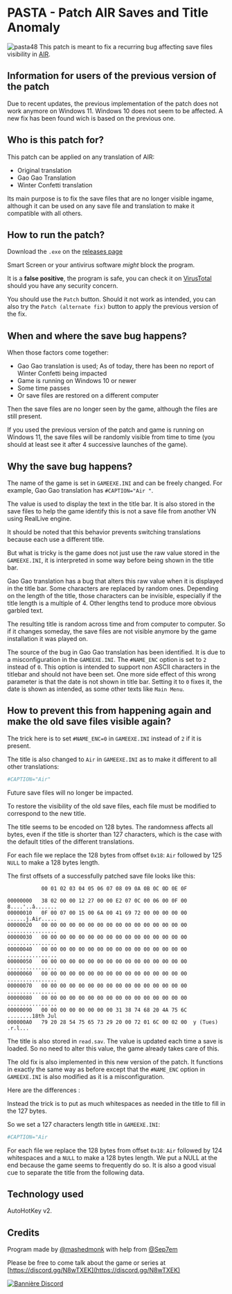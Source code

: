# PASTA - Patch AIR Saves and Title Anomaly

![pasta48](https://user-images.githubusercontent.com/79142547/108626949-2a8e2b80-7453-11eb-8124-89a4f9c7d1cf.png) This patch is meant to fix a recurring bug affecting save files visibility in [AIR](https://en.wikipedia.org/wiki/Air_(video_game)).

## Information for users of the previous version of the patch

Due to recent updates, the previous implementation of the patch does not work anymore on Windows 11. Windows 10 does not seem to be affected. A new fix has been found wich is based on the previous one.

## Who is this patch for?

This patch can be applied on any translation of AIR:

- Original translation
- Gao Gao Translation
- Winter Confetti translation

Its main purpose is to fix the save files that are no longer visible ingame, although it can be used on any save file and translation to make it compatible with all others.

## How to run the patch?

Download the `.exe` on the [releases page](https://github.com/mashedmonk/pasta/releases/)

Smart Screen or your antivirus software *might* block the program.

It is a **false positive**, the program is safe, you can check it on [VirusTotal](https://www.virustotal.com/gui/file/4eccee6e8cc522f8b127ea97166434082cf480757db23fd63dd1c2c262e87740?nocache=1) should you have any security concern.

You should use the `Patch` button. Should it not work as intended, you can also try the `Patch (alternate fix)` button to apply the previous version of the fix. 

## When and where the save bug happens?

When those factors come together:

- Gao Gao translation is used; As of today, there has been no report of Winter Confetti being impacted
- Game is running on Windows 10 or newer
- Some time passes
- Or save files are restored on a different computer

Then the save files are no longer seen by the game, although the files are still present.

If you used the previous version of the patch and game is running on Windows 11, the save files will be randomly visible from time to time (you should at least see it after 4 successive launches of the game).

## Why the save bug happens?

The name of the game is set in `GAMEEXE.INI` and can be freely changed.
For example, Gao Gao translation has `#CAPTION="Air "`.

The value is used to display the text in the title bar.
It is also stored in the save files to help the game identify this is not a save file from another VN using RealLive engine.

It should be noted that this behavior prevents switching translations because each use a different title.

But what is tricky is the game does not just use the raw value stored in the `GAMEEXE.INI`, it is interpreted in some way before being shown in the title bar.

Gao Gao translation has a bug that alters this raw value when it is displayed in the title bar. Some characters are replaced by random ones. Depending on the length of the title, those characters can be invisible, especially if the title length is a multiple of 4. Other lengths tend to produce more obvious garbled text.

The resulting title is random across time and from computer to computer. So if it changes someday, the save files are not visible anymore by the game installation it was played on.

The source of the bug in Gao Gao translation has been identified. It is due to a misconfiguration in the `GAMEEXE.INI`. The `#NAME_ENC` option is set to `2` instead of `0`. This option is intended to support non ASCII characters in the titlebar and should not have been set. One more side effect of this wrong parameter is that the date is not shown in title bar. Setting it to `0` fixes it, the date is shown as intended, as some other texts like `Main Menu`.

## How to prevent this from happening again and make the old save files visible again?

The trick here is to set `#NAME_ENC=0` in `GAMEEXE.INI` instead of `2` if it is present.

The title is also changed to `Air` in `GAMEEXE.INI` as to make it different to all other translations:

```ini
#CAPTION="Air"
```

Future save files will no longer be impacted.

To restore the visibility of the old save files, each file must be modified to correspond to the new title.

The title seems to be encoded on 128 bytes.
The randomness affects all bytes, even if the title is shorter than 127 characters, which is the case with the default titles of the different translations.

For each file we replace the 128 bytes from offset `0x18`: `Air` followed by 125 `NULL` to make a 128 bytes length.

The first offsets of a successfully patched save file looks like this:

```
           00 01 02 03 04 05 06 07 08 09 0A 0B 0C 0D 0E 0F

00000000   38 02 00 00 12 27 00 00 E2 07 0C 00 06 00 0F 00  8....'..â.......
00000010   0F 00 07 00 15 00 6A 00 41 69 72 00 00 00 00 00  ......j.Air.....
00000020   00 00 00 00 00 00 00 00 00 00 00 00 00 00 00 00  ................
00000030   00 00 00 00 00 00 00 00 00 00 00 00 00 00 00 00  ................
00000040   00 00 00 00 00 00 00 00 00 00 00 00 00 00 00 00  ................
00000050   00 00 00 00 00 00 00 00 00 00 00 00 00 00 00 00  ................
00000060   00 00 00 00 00 00 00 00 00 00 00 00 00 00 00 00  ................
00000070   00 00 00 00 00 00 00 00 00 00 00 00 00 00 00 00  ................
00000080   00 00 00 00 00 00 00 00 00 00 00 00 00 00 00 00  ................
00000090   00 00 00 00 00 00 00 00 31 38 74 68 20 4A 75 6C  ........18th Jul
000000A0   79 20 28 54 75 65 73 29 20 00 72 01 6C 00 02 00  y (Tues) .r.l...
```

The title is also stored in `read.sav`. The value is updated each time a save is loaded.
So no need to alter this value, the game already takes care of this.

The old fix is also implemented in this new version of the patch. 
It functions in exactly the same way as before except that the `#NAME_ENC` option in `GAMEEXE.INI` is also modified as it is a misconfiguration.

Here are the differences :

Instead the trick is to put as much whitespaces as needed in the title to fill in the 127 bytes.

So we set a 127 characters length title in `GAMEEXE.INI`:

```ini
#CAPTION="Air                                                                                                                            "
```

For each file we replace the 128 bytes from offset `0x18`: `Air` followed by 124 whitespaces and a `NULL` to make a 128 bytes length.
We put a NULL at the end because the game seems to frequently do so. It is also a good visual cue to separate the title from the following data.

## Technology used

AutoHotKey v2.

## Credits

Program made by [@mashedmonk](https://github.com/mashedmonk) with help from [@Sep7em](https://github.com/Sep7em)

Please be free to come talk about the game or series at [https://discord.gg/N8wTXEK](https://discord.gg/N8wTXEK)

<a href="https://discord.gg/N8wTXEK" target="_blank">
<img src="https://discordapp.com/api/guilds/474442450836914188/widget.png?style=banner3" alt="Bannière Discord"/>
</a>
